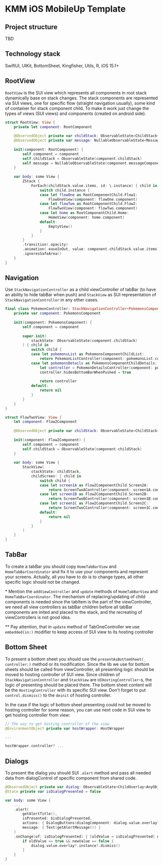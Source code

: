 # KMM iOS MobileUp Template

## Project structure
TBD

## Technology stack
SwiftUI, UIKit, BottomSheet, Kingfisher, Utils, R, iOS 15.1+

## RootView
`RootView` is the SUI view which represents all components in root stack dynamically base on stack changes. The stack components are represented via SUI views, one for specific flow (straight navigation usually), some kind of container for stack component child. To make it work just change the types of views (SUI views) and components (created on android side).

```swift
struct RootView: View {
    private let component: RootComponent
    
    @ObservedObject private var childStack: ObservableState<ChildStack<AnyObject, RootComponentChild>>
    @ObservedObject private var message: NullableObservableState<Message>
    
    init(component: RootComponent) {
        self.component = component
        self.childStack = ObservableState(component.childStack)
        self.message = NullableObservableState(component.messageComponent.visibleMessage)
    }
    
    var body: some View {
        ZStack {
            ForEach(childStack.value.items, id: \.instance) { child in
                switch child.instance {
                case let flowOne as RootComponentChild.Flow1:
                    FlowOneView(component: flowOne.component)
                case let flowTwo as RootComponentChild.Flow2:
                    FlowTwoView(component: flowTwo.component)
                case let home as RootComponentChild.Home:
                    HomeView(component: home.component)
                default:
                    EmptyView()
                }
            }
        }
        .transition(.opacity)
        .animation(.easeInOut, value: component.childStack.value.items)
        .ignoresSafeArea()
    }
}
```

## Navigation
Use `StackNavigationController` as a child viewController of tabBar (to have an ability to hide tabBar when push) and `StackView` as SUI representation of `StackNavigationController` in any other cases.
```swift
final class PokemonController: StackNavigationController<PokemonsComponentChild> {    
    private var component: PokemonsComponent
    
    init(component: PokemonsComponent) {
        self.component = component
        
        super.init(
            stackState: ObservableState(component.childStack)
        ) { child in
            switch child {
            case let pokemonsList as PokemonsComponentChildList:
                return PokemonListController(component: pokemonsList.component)
            case let pokemonsDetails as PokemonsComponentChildDetails:
                let controller = PokemonDetailsController(component: pokemonsDetails.component)
                controller.hidesBottomBarWhenPushed = true
                
                return controller
            default:
                return nil
            }
        }
    }
}

struct FlowTwoView: View {
    let component: Flow2Component
    
    @ObservedObject private var childStack: ObservableState<ChildStack<AnyObject, Flow2ComponentChild>>
    
    init(component: Flow2Component) {
        self.component = component
        self.childStack = ObservableState(component.childStack)
    }
    
    var body: some View {
        StackView(
            stackState: childStack,
            childScreen: { child in
                switch child {
                case let screen1A as Flow2ComponentChild.Screen2A:
                    return ScreenTwoAController(component: screen1A.component)
                case let screen1B as Flow2ComponentChild.Screen2B:
                    return ScreenTwoBController(component: screen1B.component)
                case let screen1C as Flow2ComponentChild.Screen2C:
                    return ScreenTwoCController(component: screen1C.component)
                default:
                    return nil
                }
            }
        )
    }
}
```

## TabBar
To create a tabBar you should copy `HomeTabBarView` and `HomeTabBarCoordinator` and fix it to use your components and represent your screens. Actually, all you have to do is to change types, all other specific logic should not be changed.

\* Mention the `addViewController` and `update` methods of `HomeTabBarView` and `HomeTabBarCoordinator`. The mechanism of replacing/updating of child components is needed since the tabItem is the part of the viewController, we need all view controllers as tabBar children before all tabBar components are inited and placed to the stack, and the recreating of viewControllers is not good idea.

\*\* Pay attention, that in `update` method of TabOneController we use `embedded(in:)` modifier to keep access of SUI view to its hosting controller

## Bottom Sheet
To present a bottom sheet you should use the `presentAsBottomSheet(_ controller:)` method or its modification. Since the lib we use for bottom sheets should be called from viewController, all presenting logic should be moved to hosting controller of SUI view. Since children of `StackNavigationController` and `StackView` are `UIHostingController`-s, the logic of presenting should be placed there. The bottom sheet content will be the `HostingController` with its specific SUI view. Don't forget to put `control.dismiss()` to the `deinit` of hosting controller.

In the case if the logic of bottom sheet presenting could not be moved to hosting controller for some reason, you can use next code in SUI view to get hosting controller from view:
```swift
// The way to get hosting controller of the view
@EnvironmentObject private var hostWrapper: HostWrapper

...

hostWrapper.controller? ...
```

## Dialogs
To present the dialog you should SUI `.alert` method and pass all needed data from dialogControl of specific component from shared code.

```swift
@ObservedObject private var dialog: ObservableState<ChildOverlay<AnyObject, PokemonVoteDialogComponent>>
@State private var isDialogPresented = false

var body: some View {
    ...
    .alert(
        getAlertTitle(),
        isPresented: $isDialogPresented,
        actions: { DialogButtons(dialogComponent: dialog.value.overlay?.instance) },
        message: { Text(getAlertMessage()) }
    )
    .onChange(of: isDialogPresented) { [oldValue = isDialogPresented] newValue in
        if oldValue == true && newValue == false {
            dialog.value.overlay?.instance?.dismiss()
        }
    }
}
```
